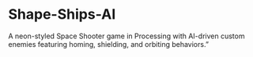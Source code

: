 # Shape-Ships-AI
A neon-styled Space Shooter game in Processing with AI-driven custom enemies featuring homing, shielding, and orbiting behaviors.”
